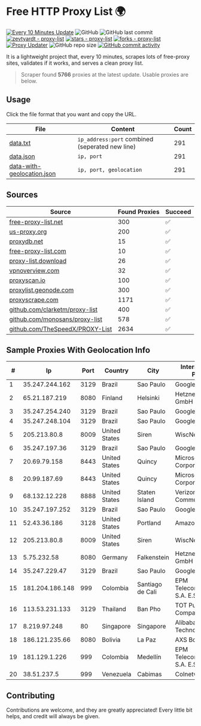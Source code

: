 
# Free HTTP Proxy List 🌍

[![Every 10 Minutes Update](https://github.com/mertguvencli/http-proxy-list/actions/workflows/main.yml/badge.svg?branch=main)](https://github.com/mertguvencli/http-proxy-list/actions/workflows/main.yml)
![GitHub](https://img.shields.io/github/license/mertguvencli/http-proxy-list)
![GitHub last commit](https://img.shields.io/github/last-commit/mertguvencli/http-proxy-list)
[![zevtyardt - proxy-list](https://img.shields.io/static/v1?label=zevtyardt&message=proxy-list&color=blue&logo=github)](https://github.com/zevtyardt/proxy-list "Go to GitHub repo")
[![stars - proxy-list](https://img.shields.io/github/stars/zevtyardt/proxy-list?style=social)](https://github.com/zevtyardt/proxy-list)
[![forks - proxy-list](https://img.shields.io/github/forks/zevtyardt/proxy-list?style=social)](https://github.com/zevtyardt/proxy-list)
[![Proxy Updater](https://github.com/zevtyardt/proxy-list/workflows/Proxy%20Updater/badge.svg)](https://github.com/zevtyardt/proxy-list/actions?query=workflow:"Proxy+Updater")
![GitHub repo size](https://img.shields.io/github/repo-size/zevtyardt/proxy-list)
[![GitHub commit activity](https://img.shields.io/github/commit-activity/m/zevtyardt/proxy-list?logo=commits)](https://github.com/zevtyardt/proxy-list/commits/main)

It is a lightweight project that, every 10 minutes, scrapes lots of free-proxy sites, validates if it works, and serves a clean proxy list.

> Scraper found **5766** proxies at the latest update. Usable proxies are below.

## Usage

Click the file format that you want and copy the URL.

|File|Content|Count|
|----|-------|-----|
|[data.txt](https://raw.githubusercontent.com/mertguvencli/http-proxy-list/main/proxy-list/data.txt)|`ip_address:port` combined (seperated new line)|291|
|[data.json](https://raw.githubusercontent.com/mertguvencli/http-proxy-list/main/proxy-list/data.json)|`ip, port`|291|
|[data-with-geolocation.json](https://raw.githubusercontent.com/mertguvencli/http-proxy-list/main/proxy-list/data-with-geolocation.json)|`ip, port, geolocation`|291|

## Sources

|Source|Found Proxies|Succeed|
|------|-------------|-------|
|[free-proxy-list.net](https://free-proxy-list.net)|300|✅|
|[us-proxy.org](https://www.us-proxy.org)|200|✅|
|[proxydb.net](http://proxydb.net)|15|✅|
|[free-proxy-list.com](https://free-proxy-list.com/?page=&port=&type%5B%5D=http&type%5B%5D=https&up_time=0&search=Search)|10|✅|
|[proxy-list.download](https://www.proxy-list.download/HTTP)|26|✅|
|[vpnoverview.com](https://vpnoverview.com/privacy/anonymous-browsing/free-proxy-servers)|32|✅|
|[proxyscan.io](https://www.proxyscan.io)|100|✅|
|[proxylist.geonode.com](https://proxylist.geonode.com/api/proxy-list?limit=300&page=1&sort_by=lastChecked&sort_type=desc&protocols=http,https)|300|✅|
|[proxyscrape.com](https://api.proxyscrape.com/v2/?request=displayproxies&protocol=http&timeout=10000&country=all&ssl=all&anonymity=all)|1171|✅|
|[github.com/clarketm/proxy-list](https://raw.githubusercontent.com/clarketm/proxy-list/master/proxy-list-raw.txt)|400|✅|
|[github.com/monosans/proxy-list](https://raw.githubusercontent.com/monosans/proxy-list/main/proxies/http.txt)|578|✅|
|[github.com/TheSpeedX/PROXY-List](https://raw.githubusercontent.com/TheSpeedX/PROXY-List/master/http.txt)|2634|✅|


## Sample Proxies With Geolocation Info

|#|Ip|Port|Country|City|Internet Service Provider|
|-|--|----|-------|----|-------------------------|
|1|35.247.244.162|3129|Brazil|Sao Paulo|Google LLC|
|2|65.21.187.219|8080|Finland|Helsinki|Hetzner Online GmbH|
|3|35.247.254.240|3129|Brazil|Sao Paulo|Google LLC|
|4|35.247.248.104|3129|Brazil|Sao Paulo|Google LLC|
|5|205.213.80.8|8009|United States|Siren|WiscNet|
|6|35.247.197.36|3129|Brazil|Sao Paulo|Google LLC|
|7|20.69.79.158|8443|United States|Quincy|Microsoft Corporation|
|8|20.99.187.69|8443|United States|Quincy|Microsoft Corporation|
|9|68.132.12.228|8888|United States|Staten Island|Verizon Communications|
|10|35.247.197.252|3129|Brazil|Sao Paulo|Google LLC|
|11|52.43.36.186|3128|United States|Portland|Amazon.com, Inc.|
|12|205.213.80.8|8009|United States|Siren|WiscNet|
|13|5.75.232.58|8080|Germany|Falkenstein|Hetzner Online GmbH|
|14|35.247.229.47|3129|Brazil|Sao Paulo|Google LLC|
|15|181.204.186.148|999|Colombia|Santiago de Cali|EPM Telecomunicaciones S.A. E.S.P.|
|16|113.53.231.133|3129|Thailand|Ban Pho|TOT Public Company Limited|
|17|8.219.97.248|80|Singapore|Singapore|Alibaba (US) Technology Co., Ltd.|
|18|186.121.235.66|8080|Bolivia|La Paz|AXS Bolivia S. A.|
|19|181.129.1.226|999|Colombia|Medellín|EPM Telecomunicaciones S.A. E.S.P.|
|20|38.51.237.5|999|Venezuela|Cabimas|Colnetwork C.A.|



## Contributing

Contributions are welcome, and they are greatly appreciated! Every
little bit helps, and credit will always be given.

